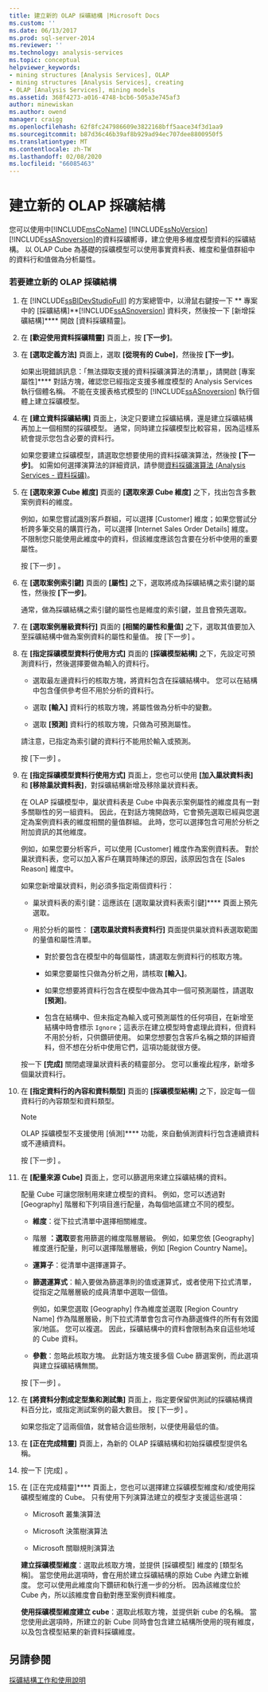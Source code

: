 ```yaml
---
title: 建立新的 OLAP 採礦結構 |Microsoft Docs
ms.custom: ''
ms.date: 06/13/2017
ms.prod: sql-server-2014
ms.reviewer: ''
ms.technology: analysis-services
ms.topic: conceptual
helpviewer_keywords:
- mining structures [Analysis Services], OLAP
- mining structures [Analysis Services], creating
- OLAP [Analysis Services], mining models
ms.assetid: 368f4273-a016-4748-bcb6-505a3e745af3
author: minewiskan
ms.author: owend
manager: craigg
ms.openlocfilehash: 62f8fc247986609e3822168bff5aace34f3d1aa9
ms.sourcegitcommit: b87d36c46b39af8b929ad94ec707dee8800950f5
ms.translationtype: MT
ms.contentlocale: zh-TW
ms.lasthandoff: 02/08/2020
ms.locfileid: "66085463"
---
```

# <a name="create-a-new-olap-mining-structure"></a>建立新的 OLAP 採礦結構
  您可以使用中[!INCLUDE[msCoName](../../includes/msconame-md.md)] [!INCLUDE[ssNoVersion](../../includes/ssnoversion-md.md)] [!INCLUDE[ssASnoversion](../../includes/ssasnoversion-md.md)]的資料採礦嚮導，建立使用多維度模型資料的採礦結構。 以 OLAP Cube 為基礎的採礦模型可以使用事實資料表、維度和量值群組中的資料行和值做為分析屬性。  
  
### <a name="to-create-a-new-olap-mining-structure"></a>若要建立新的 OLAP 採礦結構  
  
1.  在 [!INCLUDE[ssBIDevStudioFull](../../includes/ssbidevstudiofull-md.md)] 的方案總管中，以滑鼠右鍵按一下 ** 專案中的 [採礦結構]**[!INCLUDE[ssASnoversion](../../includes/ssasnoversion-md.md)] 資料夾，然後按一下 [新增採礦結構]**** 開啟 [資料採礦精靈]。  
  
2.  在 **[歡迎使用資料採礦精靈]** 頁面上，按 **[下一步]**。  
  
3.  在 **[選取定義方法]** 頁面上，選取 **[從現有的 Cube]**，然後按 **[下一步]**。  
  
     如果出現錯誤訊息：「無法擷取支援的資料採礦演算法的清單」，請開啟 [專案屬性]**** 對話方塊，確認您已經指定支援多維度模型的 Analysis Services 執行個體名稱。 不能在支援表格式模型的 [!INCLUDE[ssASnoversion](../../includes/ssasnoversion-md.md)] 執行個體上建立採礦模型。  
  
4.  在 **[建立資料採礦結構]** 頁面上，決定只要建立採礦結構，還是建立採礦結構再加上一個相關的採礦模型。 通常，同時建立採礦模型比較容易，因為這樣系統會提示您包含必要的資料行。  
  
     如果您要建立採礦模型，請選取您想要使用的資料採礦演算法，然後按 **[下一步]**。 如需如何選擇演算法的詳細資訊，請參閱[資料採礦演算法 &#40;Analysis Services - 資料採礦&#41;](data-mining-algorithms-analysis-services-data-mining.md)。  
  
5.  在 **[選取來源 Cube 維度]** 頁面的 **[選取來源 Cube 維度]** 之下，找出包含多數案例資料的維度。  
  
     例如，如果您嘗試識別客戶群組，可以選擇 [Customer] 維度；如果您嘗試分析跨多筆交易的購買行為，可以選擇 [Internet Sales Order Details] 維度。 不限制您只能使用此維度中的資料，但該維度應該包含要在分析中使用的重要屬性。  
  
     按 [下一步]  。  
  
6.  在 **[選取案例索引鍵]** 頁面的 **[屬性]** 之下，選取將成為採礦結構之索引鍵的屬性，然後按 **[下一步]**。  
  
     通常，做為採礦結構之索引鍵的屬性也是維度的索引鍵，並且會預先選取。  
  
7.  在 **[選取案例層級資料行]** 頁面的 **[相關的屬性和量值]** 之下，選取其值要加入至採礦結構中做為案例資料的屬性和量值。 按 [下一步]  。  
  
8.  在 **[指定採礦模型資料行使用方式]** 頁面的 **[採礦模型結構]** 之下，先設定可預測資料行，然後選擇要做為輸入的資料行。  
  
    -   選取最左邊資料行的核取方塊，將資料包含在採礦結構中。 您可以在結構中包含僅供參考但不用於分析的資料行。  
  
    -   選取 **[輸入]** 資料行的核取方塊，將屬性做為分析中的變數。  
  
    -   選取 **[預測]** 資料行的核取方塊，只做為可預測屬性。  
  
     請注意，已指定為索引鍵的資料行不能用於輸入或預測。  
  
     按 [下一步]  。  
  
9. 在 **[指定採礦模型資料行使用方式]** 頁面上，您也可以使用 **[加入巢狀資料表]** 和 **[移除巢狀資料表]**，對採礦結構新增及移除巢狀資料表。  
  
     在 OLAP 採礦模型中，巢狀資料表是 Cube 中與表示案例屬性的維度具有一對多關聯性的另一組資料。 因此，在對話方塊開啟時，它會預先選取已經與您選定為案例資料表的維度相關的量值群組。 此時，您可以選擇包含可用於分析之附加資訊的其他維度。  
  
     例如，如果您要分析客戶，可以使用 [Customer] 維度作為案例資料表。 對於巢狀資料表，您可以加入客戶在購買時陳述的原因，該原因包含在 [Sales Reason] 維度中。  
  
     如果您新增巢狀資料，則必須多指定兩個資料行：  
  
    -   巢狀資料表的索引鍵：這應該在 [選取巢狀資料表索引鍵]**** 頁面上預先選取。  
  
    -   用於分析的屬性： **[選取巢狀資料表資料行]** 頁面提供巢狀資料表選取範圍的量值和屬性清單。  
  
        -   對於要包含在模型中的每個屬性，請選取左側資料行的核取方塊。  
  
        -   如果您要屬性只做為分析之用，請核取 **[輸入]**。  
  
        -   如果您想要將資料行包含在模型中做為其中一個可預測屬性，請選取 **[預測]**。  
  
        -   包含在結構中、但未指定為輸入或可預測屬性的任何項目，在新增至結構中時會標示 `Ignore`；這表示在建立模型時會處理此資料，但資料不用於分析，只供鑽研使用。 如果您想要包含客戶名稱之類的詳細資料，但不想在分析中使用它們，這項功能就很方便。  
  
     按一下 **[完成]** 關閉處理巢狀資料表的精靈部分。 您可以重複此程序，新增多個巢狀資料行。  
  
10. 在 **[指定資料行的內容和資料類型]** 頁面的 **[採礦模型結構]** 之下，設定每一個資料行的內容類型和資料類型。  
  
    > [!NOTE]  
    >  OLAP 採礦模型不支援使用 [偵測]**** 功能，來自動偵測資料行包含連續資料或不連續資料。  
  
     按 [下一步]  。  
  
11. 在 **[配量來源 Cube]** 頁面上，您可以篩選用來建立採礦結構的資料。  
  
     配量 Cube 可讓您限制用來建立模型的資料。 例如，您可以透過對 [Geography] 階層和下列項目進行配量，為每個地區建立不同的模型。  
  
    -   **維度**：從下拉式清單中選擇相關維度。  
  
    -   階層 **：選取**要套用篩選的維度階層層級。 例如，如果您依 [Geography] 維度進行配量，則可以選擇階層層級，例如 [Region Country Name]。  
  
    -   **運算子**：從清單中選擇運算子。  
  
    -   **篩選運算式**：輸入要做為篩選準則的值或運算式，或者使用下拉式清單，從指定之階層層級的成員清單中選取一個值。  
  
         例如，如果您選取 [Geography] 作為維度並選取 [Region Country Name] 作為階層層級，則下拉式清單會包含可作為篩選條件的所有有效國家/地區。 您可以複選。 因此，採礦結構中的資料會限制為來自這些地域的 Cube 資料。  
  
    -   **參數**：忽略此核取方塊。 此對話方塊支援多個 Cube 篩選案例，而此選項與建立採礦結構無關。  
  
     按 [下一步]  。  
  
12. 在 **[將資料分割成定型集和測試集]** 頁面上，指定要保留供測試的採礦結構資料百分比，或指定測試案例的最大數目。 按 [下一步]  。  
  
     如果您指定了這兩個值，就會結合這些限制，以便使用最低的值。  
  
13. 在 **[正在完成精靈]** 頁面上，為新的 OLAP 採礦結構和初始採礦模型提供名稱。  
  
14. 按一下 [完成]  。  
  
15. 在 [正在完成精靈]**** 頁面上，您也可以選擇建立採礦模型維度和/或使用採礦模型維度的 Cube。 只有使用下列演算法建立的模型才支援這些選項：  
  
    -   Microsoft 叢集演算法  
  
    -   Microsoft 決策樹演算法  
  
    -   Microsoft 關聯規則演算法  
  
     **建立採礦模型維度**：選取此核取方塊，並提供 [採礦模型] 維度的 [類型名稱]。 當您使用此選項時，會在用於建立採礦結構的原始 Cube 內建立新維度。 您可以使用此維度向下鑽研和執行進一步的分析。 因為該維度位於 Cube 內，所以該維度會自動對應至案例資料維度。  
  
     **使用採礦模型維度建立 cube**：選取此核取方塊，並提供新 cube 的名稱。 當您使用此選項時，所建立的新 Cube 同時會包含建立結構所使用的現有維度，以及包含模型結果的新資料採礦維度。  
  
## <a name="see-also"></a>另請參閱  
 [採礦結構工作和使用說明](mining-structure-tasks-and-how-tos.md)  
  
  
